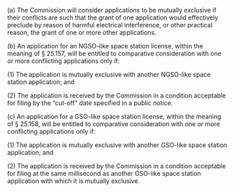 (a) The Commission will consider applications to be mutually exclusive if their conflicts are such that the grant of one application would effectively preclude by reason of harmful electrical interference, or other practical reason, the grant of one or more other applications.

(b) An application for an NGSO-like space station license, within the meaning of § 25.157, will be entitled to comparative consideration with one or more conflicting applications only if:

(1) The application is mutually exclusive with another NGSO-like space station application; and

(2) The application is received by the Commission in a condition acceptable for filing by the “cut-off” date specified in a public notice.

(c) An application for a GSO-like space station license, within the meaning of § 25.158, will be entitled to comparative consideration with one or more conflicting applications only if:

(1) The application is mutually exclusive with another GSO-like space station application; and

(2) The application is received by the Commission in a condition acceptable for filing at the same millisecond as another GSO-like space station application with which it is mutually exclusive.

